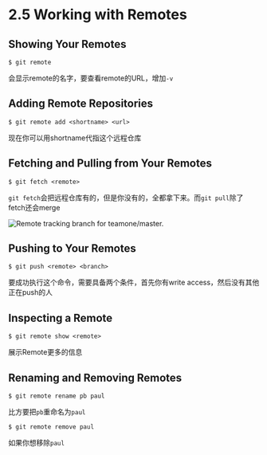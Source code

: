 # 2.5 Working with Remotes

## Showing Your Remotes

```
$ git remote
```

会显示remote的名字，要查看remote的URL，增加`-v`

## Adding Remote Repositories

```
$ git remote add <shortname> <url>
```

现在你可以用shortname代指这个远程仓库

## Fetching and Pulling from Your Remotes

```
$ git fetch <remote>
```

`git fetch`会把远程仓库有的，但是你没有的，全都拿下来。而`git pull`除了fetch还会merge

![Remote tracking branch for `teamone/master`.](https://git-scm.com/book/en/v2/images/remote-branches-5.png)

## Pushing to Your Remotes

```
$ git push <remote> <branch>
```

要成功执行这个命令，需要具备两个条件，首先你有write access，然后没有其他正在push的人

## Inspecting a Remote

```
$ git remote show <remote>
```

展示Remote更多的信息

## Renaming and Removing Remotes

```
$ git remote rename pb paul
```

比方要把`pb`重命名为`paul`

```
$ git remote remove paul
```

如果你想移除`paul`

